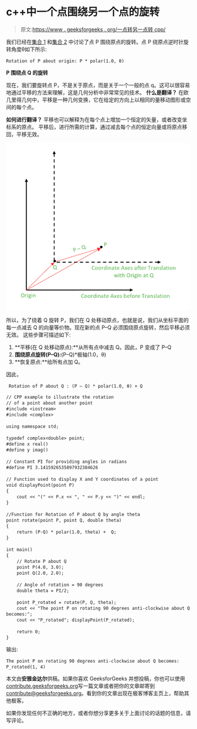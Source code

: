 # c++中一个点围绕另一个点的旋转

> 原文:[https://www . geeksforgeeks . org/一点转另一点转 cpp/](https://www.geeksforgeeks.org/rotation-of-a-point-about-another-point-in-cpp/)

我们已经在[集合 1](https://www.geeksforgeeks.org/geometry-using-complex-numbers-stdcomplex-in-c/) 和[集合 2](https://www.geeksforgeeks.org/geometry-using-complex-numbers-c-set-2/) 中讨论了点 P 围绕原点的旋转。点 P 绕原点逆时针旋转角度θ如下所示:

```
Rotation of P about origin: P * polar(1.0, θ)

```

**P 围绕点 Q 的旋转**

现在，我们要旋转点 P，不是关于原点，而是关于一个一般的点 q。这可以很容易地通过平移的方法来理解，这是几何分析中非常常见的技术。
**什么是翻译？**
在欧几里得几何中，平移是一种几何变换，它在给定的方向上以相同的量移动图形或空间的每个点。

**如何进行翻译？**
平移也可以解释为在每个点上增加一个恒定的矢量，或者改变坐标系的原点。
平移后，进行所需的计算，通过减去每个点的恒定向量或将原点移回，平移无效。

![Translation of Coordinate Axes](img/89f606345d0d28f45f5c58c97451b7fa.png)

所以，为了绕着 Q 旋转 P，我们在 Q 处移动原点，也就是说，我们从坐标平面的每一点减去 Q 的向量等价物。现在新的点 P–Q 必须围绕原点旋转，然后平移必须无效。
这些步骤可描述如下:

1.  **平移(在 Q 处移动原点):**从所有点中减去 Q。因此，P 变成了 P–Q
2.  **围绕原点旋转(P–Q):**(P–Q)*极轴(1.0，θ)
3.  **恢复原点:**给所有点加 Q。

因此，

```
 Rotation of P about Q : (P – Q) * polar(1.0, θ) + Q

```

```
// CPP example to illustrate the rotation 
// of a point about another point
#include <iostream>
#include <complex>

using namespace std;

typedef complex<double> point;
#define x real()
#define y imag()

// Constant PI for providing angles in radians
#define PI 3.1415926535897932384626

// Function used to display X and Y coordinates of a point
void displayPoint(point P)
{
    cout << "(" << P.x << ", " << P.y << ")" << endl;
}

//Function for Rotation of P about Q by angle theta
point rotate(point P, point Q, double theta)
{
    return (P-Q) * polar(1.0, theta) +  Q;
}

int main()
{
    // Rotate P about Q
    point P(4.0, 3.0);
    point Q(2.0, 2.0);

    // Angle of rotation = 90 degrees
    double theta = PI/2;

    point P_rotated = rotate(P, Q, theta);
    cout << "The point P on rotating 90 degrees anti-clockwise about Q becomes:";
    cout << "P_rotated"; displayPoint(P_rotated);

    return 0;
}
```

输出:

```
The point P on rotating 90 degrees anti-clockwise about Q becomes: P_rotated(1, 4)

```

本文由**安雅金达尔**供稿。如果你喜欢 GeeksforGeeks 并想投稿，你也可以使用[contribute.geeksforgeeks.org](http://www.contribute.geeksforgeeks.org)写一篇文章或者把你的文章邮寄到 contribute@geeksforgeeks.org。看到你的文章出现在极客博客主页上，帮助其他极客。

如果你发现任何不正确的地方，或者你想分享更多关于上面讨论的话题的信息，请写评论。